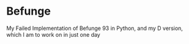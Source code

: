 # Befunge
My Failed Implementation of Befunge 93 in Python, and my D version, which I am to work on in just one day
